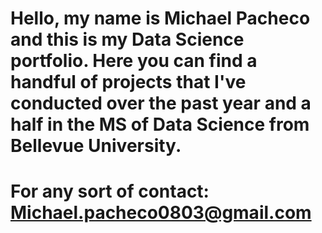 # Hello, my name is Michael Pacheco and this is my Data Science portfolio. Here you can find a handful of projects that I've conducted over the past year and a half in the MS of Data Science from Bellevue University. 
# For any sort of contact: Michael.pacheco0803@gmail.com
